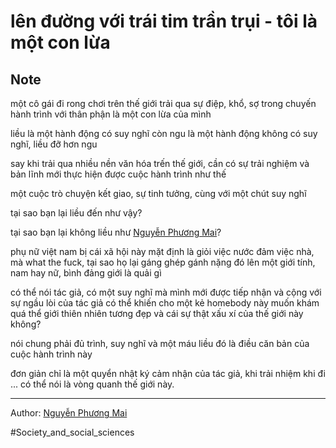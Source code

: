 # lên đường với trái tim trần trụi - tôi là một con lừa

## Note

một cô gái đi rong chơi trên thế giới trải qua sự điệp, khổ, sợ trong chuyến hành trình với thân phận là một con lừa của mình

liều là một hành động có suy nghĩ còn ngu là một hành động không có suy nghĩ, liều đỡ hơn ngu

say khi trải qua nhiều nền văn hóa trến thế giới, cần có sự trải nghiệm và bản lĩnh mới thực hiện được cuộc hành trình như thế

một cuộc trò chuyện kết giao, sự tinh tưởng, cùng với một chút suy nghĩ

tại sao bạn lại liều đến như vậy?

tại sao bạn lại không liều như [Nguyễn Phương Mai](Nguyễn%20Phương%20Mai.md)?

phụ nữ việt nam bị cái xã hội này mặt định là giỏi việc nước đảm việc nhà, mà what the fuck, tại sao họ lại gáng ghép gánh nặng đó lên một giới tính, nam hay nữ, bình đảng giới là quải gì

có thể nói tác giả, có một suy nghĩ mà mình mới được tiếp nhận và cộng với sự ngầu lòi của tác giả có thể khiến cho một kẻ homebody này muốn khám quá thể giới thiên nhiên tương đẹp và cái sự thật xấu xí của thế giới này không?

nói chung phải đủ trình, suy nghĩ và một máu liều đó là điều căn bản của cuộc hành trình này

đơn giản chỉ là một quyển nhật ký cảm nhận của tác giả, khi trải nhiệm khi đi ... có thể nói là vòng quanh thế giới này.

---

Author: [Nguyễn Phương Mai](Nguyễn%20Phương%20Mai.md)

#Society_and_social_sciences 